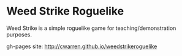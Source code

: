 # Weed Strike Roguelike

Weed Strike is a simple roguelike game for teaching/demonstration purposes.

gh-pages site: http://cwarren.github.io/weedstrikeroguelike
